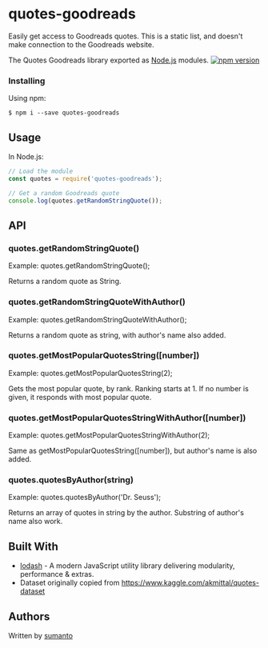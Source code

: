 # quotes-goodreads

Easily get access to Goodreads quotes. This is a static list, and doesn't make connection to the Goodreads website.

The Quotes Goodreads library exported as [Node.js](https://nodejs.org/) modules.
[![npm version](https://badge.fury.io/js/quotes-goodreads.svg)](https://badge.fury.io/js/quotes-goodreads)


### Installing

Using npm:
```
$ npm i --save quotes-goodreads
```

## Usage

In Node.js:
```javascript
// Load the module
const quotes = require('quotes-goodreads');

// Get a random Goodreads quote
console.log(quotes.getRandomStringQuote());
```

## API
### quotes.getRandomStringQuote()
Example: quotes.getRandomStringQuote();

Returns a random quote as String.

### quotes.getRandomStringQuoteWithAuthor()
Example: quotes.getRandomStringQuoteWithAuthor();

Returns a random quote as string, with author's name also added.

### quotes.getMostPopularQuotesString([number])
Example: quotes.getMostPopularQuotesString(2);

Gets the most popular quote, by rank. Ranking starts at 1. If no number is given, it responds with most popular quote.

### quotes.getMostPopularQuotesStringWithAuthor([number])
Example: quotes.getMostPopularQuotesStringWithAuthor(2);

Same as getMostPopularQuotesString([number]), but author's name is also added.

### quotes.quotesByAuthor(string)
Example: quotes.quotesByAuthor('Dr. Seuss');

Returns an array of quotes in string by the author. Substring of author's name also work.

## Built With

* [lodash](https://github.com/lodash/lodash) - A modern JavaScript utility library delivering modularity, performance & extras.
* Dataset originally copied from https://www.kaggle.com/akmittal/quotes-dataset

## Authors
Written by [sumanto](https://github.com/sumanto)
